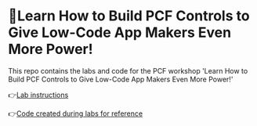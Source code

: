 # 🚀Learn How to Build PCF Controls to Give Low-Code App Makers Even More Power!

This repo contains the labs and code for the PCF workshop 'Learn How to Build PCF Controls to Give Low-Code App Makers Even More Power!'

👉[Lab instructions](Labs)

👉[Code created during labs for reference](Code)